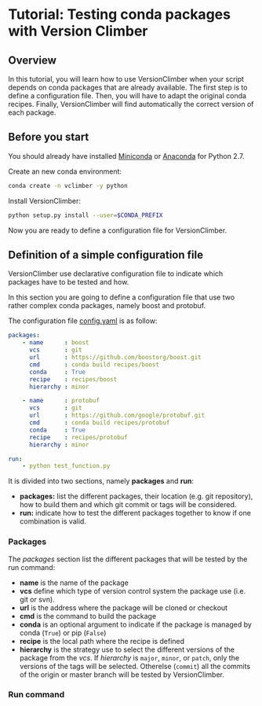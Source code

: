 # Tutorial: Testing conda packages with Version Climber

## Overview
In this tutorial, you will learn how to use VersionClimber when your script depends on conda packages that are already available. 
The first step is to define a configuration file. Then, you will have to adapt the original conda recipes. 
Finally, VersionClimber will find automatically the correct version of each package.

## Before you start

You should already have installed [Miniconda](https://conda.io/docs/install/quick.html) or 
[Anaconda](https://docs.continuum.io/anaconda/install) for Python 2.7.

Create an new conda environment:

```bash
conda create -n vclimber -y python
```

Install VersionClimber:

```bash
python setup.py install --user=$CONDA_PREFIX
```

Now you are ready to define a configuration file for VersionClimber.

## Definition of a simple configuration file

VersionClimber use declarative configuration file to indicate which packages have to be tested and how.

In this section you are going to define a configuration file that use two rather complex conda packages, namely boost and protobuf.

The configuration file [config.yaml](https://github.com/pradal/VersionClimber/blob/conda/example/tuto_conda01/config.yaml) is as follow:
```yaml
packages:
    - name      : boost
      vcs       : git
      url       : https://github.com/boostorg/boost.git
      cmd       : conda build recipes/boost
      conda     : True
      recipe    : recipes/boost
      hierarchy : minor

    - name      : protobuf
      vcs       : git
      url       : https://github.com/google/protobuf.git
      cmd       : conda build recipes/protobuf
      conda     : True
      recipe    : recipes/protobuf
      hierarchy : minor

run:
    - python test_function.py
```

It is divided into two sections, namely **packages** and **run**:
- **packages:** list the different packages, their location (e.g. git repository), how to build them and which git commit or tags will be considered.
- **run:** indicate how to test the different packages together to know if one combination is valid.

### Packages

The *packages* section list the different packages that will be tested by the run command:
- **name** is the name of the package
- **vcs** define which type of version control system the package use (i.e. git or svn).
- **url** is the address where the package will be cloned or checkout
- **cmd** is the command to build the package
- **conda** is an optional argument to indicate if the package is managed by conda (`True`) or pip (`False`)
- **recipe** is the local path where the recipe is defined
- **hierarchy** is the strategy use to select the different versions of the package from the *vcs*. 
If *hierarchy* is `major`, `minor`, or `patch`, only the versions of the tags will be selected. Otherelse (`commit`) all the commits of the origin or master branch will be tested by VersionClimber.


### Run command

